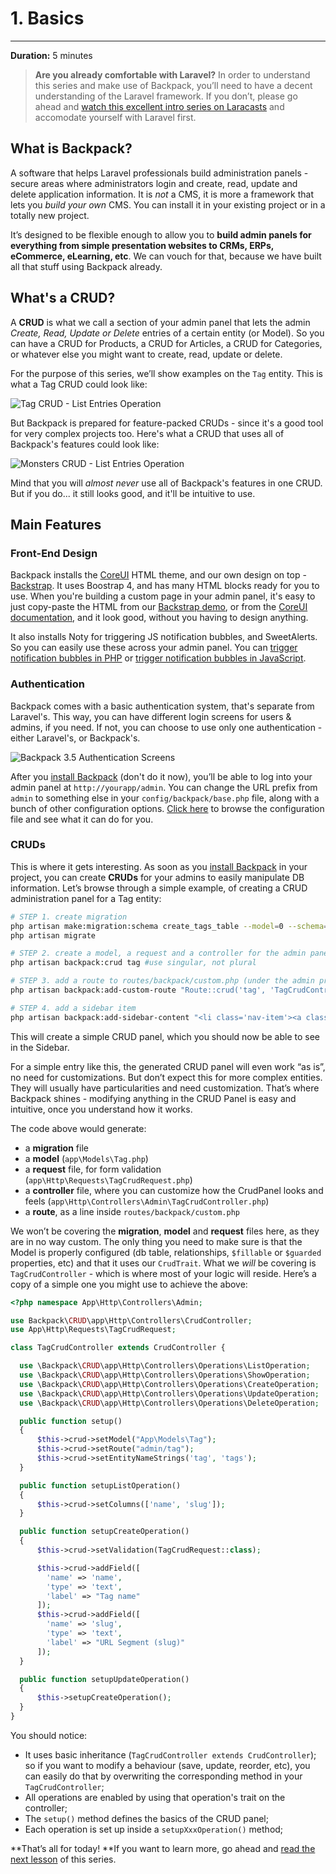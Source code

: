 # 1. Basics

---

**Duration:** 5 minutes

> **Are you already comfortable with Laravel?** In order to understand this series and make use of Backpack, you’ll need to have a decent understanding of the Laravel framework. If you don’t, please go ahead and [watch this excellent intro series on Laracasts](https://laracasts.com/series/laravel-from-scratch-2018) and accomodate yourself with Laravel first.


<a name="what-is-backpack"></a>
## What is Backpack?
A software that helps Laravel professionals build administration panels - secure areas where administrators login and create, read, update and delete application information. It is *not* a CMS, it is more a framework that lets you *build your own* CMS. You can install it in your existing project or in a totally new project. 

It’s designed to be flexible enough to allow you to **build admin panels for everything from simple presentation websites to CRMs, ERPs, eCommerce, eLearning, etc**. We can vouch for that, because we have built all that stuff using Backpack already.

<a name="how-to-use-backpack"></a>
## What's a CRUD?

A **CRUD** is what we call a section of your admin panel that lets the admin _Create, Read, Update or Delete_ entries of a certain entity (or Model). So you can have a CRUD for Products, a CRUD for Articles, a CRUD for Categories, or whatever else you might want to create, read, update or delete.

For the purpose of this series, we’ll show examples on the ```Tag``` entity. This is what a Tag CRUD could look like:

![Tag CRUD - List Entries Operation](https://backpackforlaravel.com/uploads/docs-3-5/getting_started/tag_crud_list_entries.png)

But Backpack is prepared for feature-packed CRUDs - since it's a good tool for very complex projects too. Here's what a CRUD that uses all of Backpack's features could look like:

![Monsters CRUD - List Entries Operation](https://backpackforlaravel.com/uploads/docs-3-5/getting_started/monster_crud_list_entries.png)

Mind that you will _almost never_ use all of Backpack's features in one CRUD. But if you do... it still looks good, and it'll be intuitive to use.

<a name="core-packages"></a>
## Main Features

<a name="backpack-design"></a>
### Front-End Design

Backpack installs the [CoreUI](https://coreui.io) HTML theme, and our own design on top - [Backstrap](http://backstrap.net). It uses Boostrap 4, and has many HTML blocks ready for you to use. When you're building a custom page in your admin panel, it's easy to just copy-paste the HTML from our [Backstrap demo](http://backstrap.net), or from the [CoreUI documentation](https://coreui.io/docs/getting-started/introduction/), and it look good, without you having to design anything.

It also installs Noty for triggering JS notification bubbles, and SweetAlerts. So you can easily use these across your admin panel. You can [trigger notification bubbles in PHP](/docs/{{version}}/base-about#triggering-notification-bubbles-in-php) or [trigger notification bubbles in JavaScript](/docs/{{version}}/base-about#triggering-notification-bubbles-in-javascript).


<a name="backpack-authentication"></a>
### Authentication

Backpack comes with a basic authentication system, that's separate from Laravel's. This way, you can have different login screens for users & admins, if you need. If not, you can choose to use only one authentication - either Laravel's, or Backpack's.

![Backpack 3.5 Authentication Screens](https://backpackforlaravel.com/uploads/docs-3-5/getting_started/auth_screens.png)

After you [install Backpack](/docs/{{version}}/installation) (don't do it now), you’ll be able to log into your admin panel at ```http://yourapp/admin```. You can change the URL prefix from ```admin``` to something else in your ```config/backpack/base.php``` file, along with a bunch of other configuration options. [Click here](https://github.com/Laravel-Backpack/CRUD/blob/master/src/config/backpack/base.php) to browse the configuration file and see what it can do for you.


<a name="backpack-crud"></a>
### CRUDs

This is where it gets interesting. As soon as you [install Backpack](/docs/{{version}}/installation) in your project, you can create **CRUDs** for your admins to easily manipulate DB information. Let’s browse through a simple example, of creating a CRUD administration panel for a Tag entity:

```zsh
# STEP 1. create migration
php artisan make:migration:schema create_tags_table --model=0 --schema="name:string:unique"
php artisan migrate

# STEP 2. create a model, a request and a controller for the admin panel
php artisan backpack:crud tag #use singular, not plural

# STEP 3. add a route to routes/backpack/custom.php (under the admin prefix and auth middleware): 
php artisan backpack:add-custom-route "Route::crud('tag', 'TagCrudController');"

# STEP 4. add a sidebar item
php artisan backpack:add-sidebar-content "<li class='nav-item'><a class='nav-link' href='{{ backpack_url('tag') }}'><i class='nav-icon fa fa-tag'></i> Tags</a></li>"
```

This will create a simple CRUD panel, which you should now be able to see in the Sidebar.

For a simple entry like this, the generated CRUD panel will even work “as is”, no need for customizations. But don’t expect this for more complex entities. They will usually have particularities and need customization. That’s where Backpack shines - modifying anything in the CRUD Panel is easy and intuitive, once you understand how it works.

The code above would generate:
- a **migration** file
- a **model** (```app\Models\Tag.php```)
- a **request** file, for form validation (```app\Http\Requests\TagCrudRequest.php```)
- a **controller** file, where you can customize how the CrudPanel looks and feels (```app\Http\Controllers\Admin\TagCrudController.php```)
- a **route**, as a line inside ```routes/backpack/custom.php```

We won’t be covering the **migration**, **model** and **request** files here, as they are in no way custom. The only thing you need to make sure is that the Model is properly configured (db table, relationships, ```$fillable``` or ```$guarded``` properties, etc) and that it uses our ```CrudTrait```. What we _will_ be covering is ```TagCrudController``` - which is where most of your logic will reside. Here’s a copy of a simple one you might use to achieve the above:

```php
<?php namespace App\Http\Controllers\Admin;

use Backpack\CRUD\app\Http\Controllers\CrudController;
use App\Http\Requests\TagCrudRequest;

class TagCrudController extends CrudController {

  use \Backpack\CRUD\app\Http\Controllers\Operations\ListOperation;
  use \Backpack\CRUD\app\Http\Controllers\Operations\ShowOperation;
  use \Backpack\CRUD\app\Http\Controllers\Operations\CreateOperation;
  use \Backpack\CRUD\app\Http\Controllers\Operations\UpdateOperation;
  use \Backpack\CRUD\app\Http\Controllers\Operations\DeleteOperation;

  public function setup() 
  {
      $this->crud->setModel("App\Models\Tag");
      $this->crud->setRoute("admin/tag");
      $this->crud->setEntityNameStrings('tag', 'tags');
  }

  public function setupListOperation()
  {
      $this->crud->setColumns(['name', 'slug']);
  }

  public function setupCreateOperation()
  {
      $this->crud->setValidation(TagCrudRequest::class);

      $this->crud->addField([
        'name' => 'name',
        'type' => 'text',
        'label' => "Tag name"
      ]);
      $this->crud->addField([
        'name' => 'slug',
        'type' => 'text',
        'label' => "URL Segment (slug)"
      ]);
  }

  public function setupUpdateOperation()
  {
      $this->setupCreateOperation();
  }
}
```

You should notice:
- It uses basic inheritance (```TagCrudController extends CrudController```); so if you want to modify a behaviour (save, update, reorder, etc), you can easily do that by overwriting the corresponding method in your ```TagCrudController```;
- All operations are enabled by using that operation's trait on the controller;
- The ```setup()``` method defines the basics of the CRUD panel;
- Each operation is set up inside a ```setupXxxOperation()``` method;

**That’s all for today! **If you want to learn more, go ahead and [read the next lesson](/docs/{{version}}/getting-started-crud-operations) of this series.
